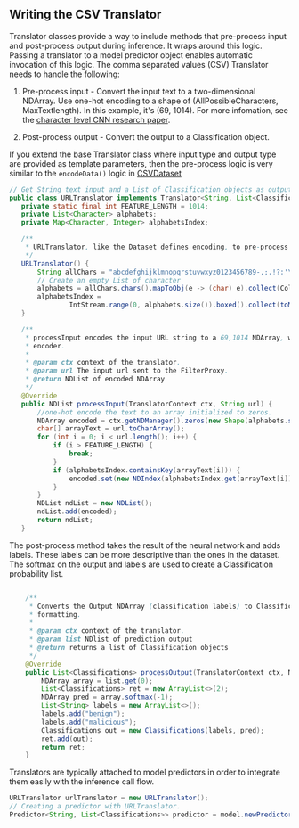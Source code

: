 ## Writing the CSV Translator

Translator classes provide a way to include methods that pre-process input and post-process output during inference. It wraps around this logic. Passing a translator to a model predictor object enables automatic invocation of this logic.
The comma separated values (CSV) Translator needs to handle the following:

   1. Pre-process input - Convert the input text to a two-dimensional NDArray. Use one-hot encoding to a shape of (AllPossibleCharacters, MaxTextlength). In this example, it's (69, 1014). For more infomation, see the [character level CNN research paper](https://arxiv.org/abs/1509.01626).
   
   2. Post-process output - Convert the output to a Classification object.
   
   
 If you extend the base Translator class where input type and output type are provided as template parameters, then the pre-process logic is very similar to the ```encodeData()``` logic in [CSVDataset](dataset_creation.md)
 
 ```java
// Get String text input and a List of Classification objects as output, for the URL translator
public class URLTranslator implements Translator<String, List<Classifications>> {
    private static final int FEATURE_LENGTH = 1014;
    private List<Character> alphabets;
    private Map<Character, Integer> alphabetsIndex;

    /**
     * URLTranslator, like the Dataset defines encoding, to pre-process incoming inference requests
     */
    URLTranslator() {
        String allChars = "abcdefghijklmnopqrstuvwxyz0123456789-,;.!?:'\"/\\|_@#$%^&*~`+ =<>()[]{}";
        // Create an empty List of character
        alphabets = allChars.chars().mapToObj(e -> (char) e).collect(Collectors.toList());
        alphabetsIndex =
                IntStream.range(0, alphabets.size()).boxed().collect(toMap(alphabets::get, i -> i));
    }

    /**
     * processInput encodes the input URL string to a 69,1014 NDArray, works like Training data
     * encoder.
     *
     * @param ctx context of the translator.
     * @param url The input url sent to the FilterProxy.
     * @return NDList of encoded NDArray
     */
    @Override
    public NDList processInput(TranslatorContext ctx, String url) {
        //one-hot encode the text to an array initialized to zeros.
        NDArray encoded = ctx.getNDManager().zeros(new Shape(alphabets.size(), FEATURE_LENGTH));
        char[] arrayText = url.toCharArray();
        for (int i = 0; i < url.length(); i++) {
            if (i > FEATURE_LENGTH) {
                break;
            }
            if (alphabetsIndex.containsKey(arrayText[i])) {
                encoded.set(new NDIndex(alphabetsIndex.get(arrayText[i]), i), 1);
            }
        }
        NDList ndList = new NDList();
        ndList.add(encoded);
        return ndList;
    }
```

The post-process method takes the result of the neural network and adds labels. These labels can be more descriptive than the ones in the dataset. The softmax on the output and labels are used to create a Classification probability list.

```java

    /**
     * Converts the Output NDArray (classification labels) to Classification objects for easy
     * formatting.
     *
     * @param ctx context of the translator.
     * @param list NDlist of prediction output
     * @return returns a list of Classification objects
     */
    @Override
    public List<Classifications> processOutput(TranslatorContext ctx, NDList list) {
        NDArray array = list.get(0);
        List<Classifications> ret = new ArrayList<>(2);
        NDArray pred = array.softmax(-1);
        List<String> labels = new ArrayList<>();
        labels.add("benign");
        labels.add("malicious");
        Classifications out = new Classifications(labels, pred);
        ret.add(out);
        return ret;
    }
```

Translators are typically attached to model predictors in order to integrate them easily with the inference call flow.

```java
URLTranslator urlTranslator = new URLTranslator(); 
// Creating a predictor with URLTranslator.
Predictor<String, List<Classifications>> predictor = model.newPredictor(urlTranslator);
```
